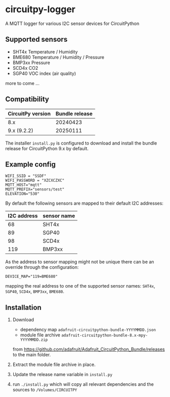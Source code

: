 # circuitpy-logger

A MQTT logger for various I2C sensor devices for CircuitPython

## Supported sensors

* SHT4x Temperature / Humidity
* BME680 Temperature / Humidity / Pressure
* BMP3xx Pressure
* SCD4x CO2
* SGP40 VOC index (air quality)

more to come ...

## Compatibility

| CircuitPy version | Bundle release |
|-------------------| -------------- |
| 8.x               | 20240423       |
| 9.x (9.2.2)       | 20250111       |

The installer `install.py` is configured to download and install the bundle release for CircuitPython 9.x by default.

## Example config

```
WIFI_SSID = "SSDF"
WIFI_PASSWORD = "XZCXCZXC"
MQTT_HOST="mqtt"
MQTT_PREFIX="sensors/test"
ELEVATION="530"
```

By default the following sensors are mapped to their default I2C addresses:

| I2C address | sensor name |
|-------------|-------------|
| 68          | SHT4x       |
| 89          | SGP40       |
| 98          | SCD4x       |
| 119         | BMP3xx      |

As the address to sensor mapping might not be unique there can be an override through the configuration:

```
DEVICE_MAP="119=BME680"
```

mapping the real address to one of the supported sensor names: `SHT4x`, `SGP40`, `SCD4x`, `BMP3xx`, `BME680`.

## Installation

1. Download
   * dependency map `adafruit-circuitpython-bundle-YYYYMMDD.json`
   * module file archive `adafruit-circuitpython-bundle-8.x-mpy-YYYYMMDD.zip` 

   from https://github.com/adafruit/Adafruit_CircuitPython_Bundle/releases to the main folder.
2. Extract the module file archive in place.
3. Update the release name variable in `install.py`
4. run `./install.py` which will copy all relevant dependencies and the sources to `/Volumes/CIRCUITPY`